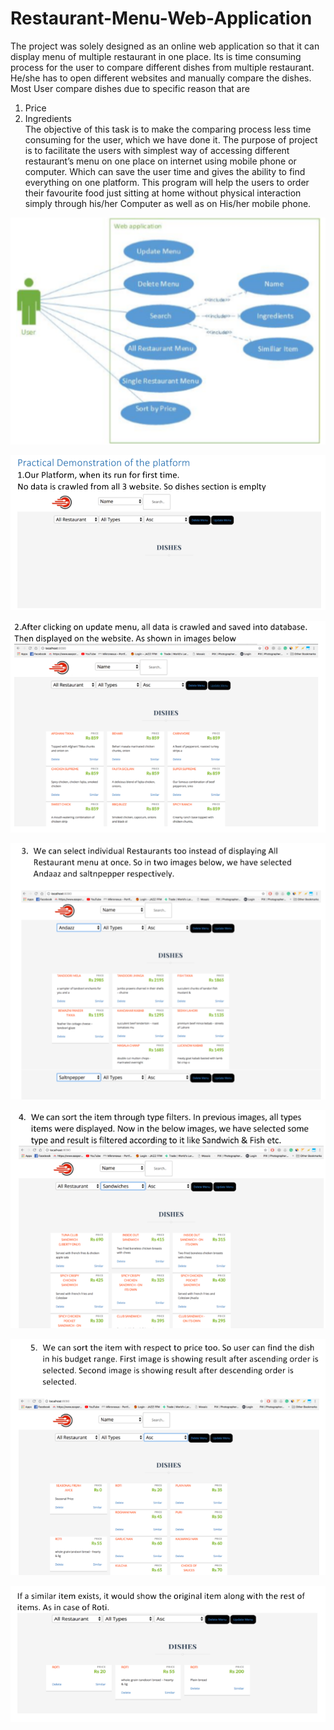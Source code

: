 # Restaurant-Menu-Web-Application

The project was solely designed	as an online web application so	that it	can display menu of multiple restaurant	in one place. Its is time consuming process for	the user to compare different dishes from multiple restaurant. He/she has to open different websites and	manually compare the dishes. Most User compare dishes due to specific reason that are 
1. Price	
2. Ingredients	
The objective of this task is to make the comparing process less time consuming	for the user, which we have done it. The purpose of project is to facilitate the users with simplest way of accessing different	restaurant’s menu on one place on internet using mobile	phone or computer. Which can save the user time	and gives the ability to find everything on one platform. This program will help the users to order their favourite food just sitting at home without physical interaction simply through his/her Computer as well as on His/her mobile	phone.
  
 
 ![alt text](https://github.com/chhamza2010/Restaurant-Menu-Web-Application/blob/master/scre/1.PNG)
 
 ![alt text](https://github.com/chhamza2010/Restaurant-Menu-Web-Application/blob/master/scre/2.PNG)
 
 ![alt text](https://github.com/chhamza2010/Restaurant-Menu-Web-Application/blob/master/scre/3.PNG)
 
 ![alt text](https://github.com/chhamza2010/Restaurant-Menu-Web-Application/blob/master/scre/4.PNG)
 
 ![alt text](https://github.com/chhamza2010/Restaurant-Menu-Web-Application/blob/master/scre/5.PNG)
 
 ![alt text](https://github.com/chhamza2010/Restaurant-Menu-Web-Application/blob/master/scre/6.PNG)
 
 ![alt text](https://github.com/chhamza2010/Restaurant-Menu-Web-Application/blob/master/scre/7.PNG)
